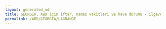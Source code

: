 ```yaml
---
layout: generated_md
title: GEORGIA, ABD için iftar, namaz vakitleri ve hava durumu - ilçe/eyalet seç
permalink: /ABD/GEORGIA/LAGRANGE
---
```


<script type="text/javascript">
  var country = ABD;
  var city = GEORGIA;
  var state = LAGRANGE;
  var lat = 72;
  var lon = 21;
</script>
